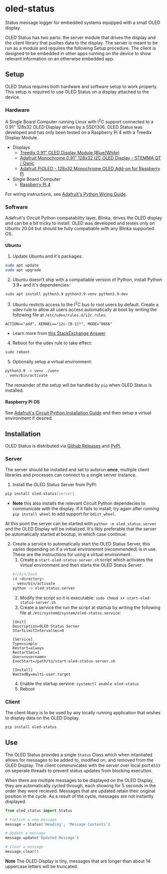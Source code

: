 # oled-status
Status message logger for embedded systems equipped with a small OLED display.

OLED Status has two parts: the server module that drives the display and the client library that pushes data to the display.  The server is meant to be run as a module and requires the following Setup procedure.  The client is designed to be embedded in other apps running on the device to show relevant information on an otherwise embedded app.

## Setup
OLED Status requires both hardware and software setup to work properly.  This setup is required to use OLED Status on a display attached to the device.

### Hardware
A Single Board Computer running Linux with I<sup>2</sup>C support connected to a 0.91" 128x32 OLED Display driven by a SSD1306.  OLED Status was developed and has only been tested on a Raspberry Pi 4 with a Treedix Display Module.

- Displays
    - [Treedix 0.91" OLED Display Module (Blue/White)](https://www.amazon.com/gp/product/B08D9FPLYH)
    - [Adafruit Monochrome 0.91" 128x32 I2C OLED Display - STEMMA QT / Qwiic](https://www.adafruit.com/product/4440)
    - [Adafruit PiOLED - 128x32 Monochrome OLED Add-on for Raspberry Pi](https://www.adafruit.com/product/3527)
- Single Board Computer
    - [Raspberry Pi 4](https://www.raspberrypi.org/products/raspberry-pi-4-model-b/)

For wiring instructions, see [Adafruit's Python Wiring Guide](https://learn.adafruit.com/monochrome-oled-breakouts/python-wiring).

### Software
Adafruit's Circuit Python compatability layer, Blinka, drives the OLED display and can be a bit tricky to install.  OLED was developed and testes only on Ubuntu 20.04 but should be fully compatiable with any Blinka supported OS.

#### Ubuntu
1. Update Ubuntu and it's packages:
```bash
sudo apt update
sudo apt upgrade
```
2. Ubuntu doesn't ship with a compatiable version of Python, install Python 3.9+ and it's dependencies:
```bash
sudo apt install python3.9 python3.9-venv python3.9-dev
```
3. Ubuntu resticts access to the I<sup>2</sup>C bus to root users by default.  Create a udev rule to allow all users access automatically at boot by writing the following file at `/etc/udev/rules.d/i2c.rules`:
```
ACTION=="add", KERNEL=="i2c-[0-1]*", MODE="0666"
```
  - Learn more from [this StackExchange Answer](https://unix.stackexchange.com/questions/147494/how-can-i-set-device-rw-permissions-permanently-on-raspbian)
4. Reboot for the udev rule to take effect:
```bash
sudo reboot
```
5. Optionally setup a virtual environment:
```bash
python3.9 -m venv ./venv
. venv/bin/activate
```

The remainder of the setup will be handled by `pip` when OLED Status is installed.

#### Raspberry Pi OS
See [Adafruit's Circuit Python Installation Guide](https://learn.adafruit.com/circuitpython-on-raspberrypi-linux/installing-circuitpython-on-raspberry-pi#update-your-pi-and-python-2993452-6) and then setup a virtual environment if desired.


## Installation
OLED Status is distributed via [Github Releases](https://github.com/FlantasticDan/oled-status/releases) and [PyPI](https://pypi.org/project/oled-status).

### Server
The server should be installed and set to autorun **_once_**, multiple client libraries and processes can connect to a single server instance.
1. Install the OLED Status Server from PyPI:
```bash
pip install oled-status[server]
```
- **Note** this also installs the relevant Circuit Python dependecies to communicate with the display.  If it fails to install, try again after running `pip install wheel` to add support for `bdist_wheel`.

At this point the server can be started with `python -m oled_status.server` and the OLED Display will be initialized.  It's likly preferable that the server be automatically started at bootup, in which case continue:

2. Create a service to automatically start the OLED Status Server, this varies depending on if a virtual environemnt (recommended) is in use.  These are the instructions for using a virtual environment:
    1. Create a `start-oled-status-server.sh` script which activates the virtual environment and then starts the OLED Status Server:
    ```bash
    #!/bin/bash
    cd <directory>
    . venv/bin/activate
    python -m oled_status.server
    ```
    2. Modify the script so it is executable: `sudo chmod x+ start-oled-status-server.sh`
    3. Create a service the run the script at startup by writing the following file at `/etc/systemd/system/oled-status.service`:
    ```
    [Unit]
    Description=OLED Status Server
    StartLimitIntervalSec=0

    [Service]
    Type=simple
    Restart=always
    RestartSec=1
    User=<username>
    ExecStart=/path/to/start-oled-status-server.sh

    [Install]
    WantedBy=multi-user.target
    ```
    4. Enable the startup service: `systemctl enable oled-status`
    5. Reboot

### Client
The client libary is to be used by any locally running application that wishes to display data on the OLED Display.
```bash
pip install oled-status
```

## Use
The OLED Status provides a single `Status` Class which when intantiated allows for messages to be added to, modified on, and removed from the OLED Display.  The client communicates with the server over local port `6533` on seperate threads to prevent status updates from blocking execution.

When there are multiple messages to be displayed on the OLED Display, they are automatically cycled through, each showing for 5 seconds in the order they were recieved.  Messages that are updated retain their original position in the cycle.  As a result of the cycle, messages are not instantly displayed.

```python
from oled_status import Status

# Publish a new message
message = Status('Heading', 'Message Contents')

# Update a message
message.update('Updated Message')

# Clear a message
message.clear()
```

**Note** The OLED Display is tiny, messages that are longer than about 14 uppercase letters will be truncated.